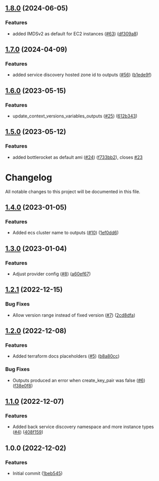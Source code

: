 ## [1.8.0](https://github.com/justtrackio/terraform-aws-ocean-ecs/compare/v1.7.0...v1.8.0) (2024-06-05)


### Features

* added IMDSv2 as default for EC2 instances ([#63](https://github.com/justtrackio/terraform-aws-ocean-ecs/issues/63)) ([df309a8](https://github.com/justtrackio/terraform-aws-ocean-ecs/commit/df309a81ace553164cb44bf8d14f1c5601c60dda))

## [1.7.0](https://github.com/justtrackio/terraform-aws-ocean-ecs/compare/v1.6.0...v1.7.0) (2024-04-09)


### Features

* added service discovery hosted zone id to outputs ([#56](https://github.com/justtrackio/terraform-aws-ocean-ecs/issues/56)) ([b1ede9f](https://github.com/justtrackio/terraform-aws-ocean-ecs/commit/b1ede9ff5ccb410c8a5e1e5f48c9f15f9985ebbc))

## [1.6.0](https://github.com/justtrackio/terraform-aws-ocean-ecs/compare/v1.5.0...v1.6.0) (2023-05-15)


### Features

* update_context_versions_variables_outputs ([#25](https://github.com/justtrackio/terraform-aws-ocean-ecs/issues/25)) ([612b343](https://github.com/justtrackio/terraform-aws-ocean-ecs/commit/612b3438e61a6ece0abec7ee8329de297a47c13c))

## [1.5.0](https://github.com/justtrackio/terraform-aws-ocean-ecs/compare/v1.4.0...v1.5.0) (2023-05-12)


### Features

* added bottlerocket as default ami ([#24](https://github.com/justtrackio/terraform-aws-ocean-ecs/issues/24)) ([f733bb2](https://github.com/justtrackio/terraform-aws-ocean-ecs/commit/f733bb29f19aa0701f793e20c9b16113d52a31cd)), closes [#23](https://github.com/justtrackio/terraform-aws-ocean-ecs/issues/23)

# Changelog

All notable changes to this project will be documented in this file.

## [1.4.0](https://github.com/justtrackio/terraform-aws-ocean-ecs/compare/v1.3.0...v1.4.0) (2023-01-05)


### Features

* Added ecs cluster name to outputs ([#10](https://github.com/justtrackio/terraform-aws-ocean-ecs/issues/10)) ([1ef0dd6](https://github.com/justtrackio/terraform-aws-ocean-ecs/commit/1ef0dd6f156f29d5b52ca1824d9cc1b1db89b2ed))

## [1.3.0](https://github.com/justtrackio/terraform-aws-ocean-ecs/compare/v1.2.1...v1.3.0) (2023-01-04)


### Features

* Adjust provider config ([#8](https://github.com/justtrackio/terraform-aws-ocean-ecs/issues/8)) ([a60ef67](https://github.com/justtrackio/terraform-aws-ocean-ecs/commit/a60ef67786fdf764d9ff8952df0a39eb211a87cc))

## [1.2.1](https://github.com/justtrackio/terraform-aws-ocean-ecs/compare/v1.2.0...v1.2.1) (2022-12-15)


### Bug Fixes

* Allow version range instead of fixed version ([#7](https://github.com/justtrackio/terraform-aws-ocean-ecs/issues/7)) ([2cd8dfa](https://github.com/justtrackio/terraform-aws-ocean-ecs/commit/2cd8dfaab69bd1061979ca638e0ef09b15860d04))

## [1.2.0](https://github.com/justtrackio/terraform-aws-ocean-ecs/compare/v1.1.0...v1.2.0) (2022-12-08)


### Features

* Added terraform docs placeholders ([#5](https://github.com/justtrackio/terraform-aws-ocean-ecs/issues/5)) ([b8a80cc](https://github.com/justtrackio/terraform-aws-ocean-ecs/commit/b8a80cc224ee1127150107f5b184f7a98c8a0910))


### Bug Fixes

* Outputs produced an error when create_key_pair was false ([#6](https://github.com/justtrackio/terraform-aws-ocean-ecs/issues/6)) ([f38e0f8](https://github.com/justtrackio/terraform-aws-ocean-ecs/commit/f38e0f8800d4e25c3500e822be2c7d2a40eb99fd))

## [1.1.0](https://github.com/justtrackio/terraform-aws-ocean-ecs/compare/v1.0.0...v1.1.0) (2022-12-07)


### Features

* Added back service discovery namespace and more instance types ([#4](https://github.com/justtrackio/terraform-aws-ocean-ecs/issues/4)) ([408f159](https://github.com/justtrackio/terraform-aws-ocean-ecs/commit/408f1591e29d23f18c67ecf1840b487d88bc7c4d))

## 1.0.0 (2022-12-02)


### Features

* Initial commit ([1beb545](https://github.com/justtrackio/terraform-aws-ocean-ecs/commit/1beb545ae19ee633555a017cc92218b56ce0d3ea))
